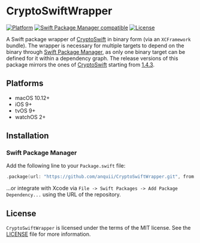 # CryptoSwiftWrapper

[![Platform](https://img.shields.io/badge/Platforms-macOS%20%7C%20iOS%20%7C%20tvOS%20%7C%20watchOS-blue)](#platforms)
[![Swift Package Manager compatible](https://img.shields.io/badge/SPM-compatible-orange)](#swift-package-manager)
[![License](https://img.shields.io/badge/license-MIT-green.svg)](https://github.com/anquii/CryptoSwiftWrapper/blob/main/LICENSE)

A Swift package wrapper of [CryptoSwift](https://github.com/krzyzanowskim/CryptoSwift) in binary form (via an `XCFramework` bundle). The wrapper is necessary for multiple targets to depend on the binary through [Swift Package Manager](https://www.swift.org/package-manager), as only one binary target can be defined for it within a dependency graph. The release versions of this package mirrors the ones of [CryptoSwift](https://github.com/krzyzanowskim/CryptoSwift) starting from [1.4.3](https://github.com/krzyzanowskim/CryptoSwift/releases/tag/1.4.3).

## Platforms
- macOS 10.12+
- iOS 9+
- tvOS 9+
- watchOS 2+

## Installation

### Swift Package Manager

Add the following line to your `Package.swift` file:
```swift
.package(url: "https://github.com/anquii/CryptoSwiftWrapper.git", from: "1.4.3")
```
...or integrate with Xcode via `File -> Swift Packages -> Add Package Dependency...` using the URL of the repository.

## License

`CryptoSwiftWrapper` is licensed under the terms of the MIT license. See the [LICENSE](LICENSE) file for more information.
